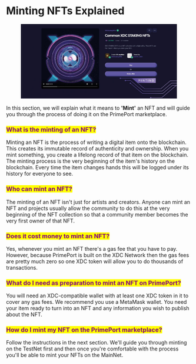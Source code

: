 # Minting NFTs Explained

<figure><img src="../.gitbook/assets/Minting Cover Photo.png" alt=""><figcaption></figcaption></figure>

In this section, we will explain what it means to **'Mint'** an NFT and will guide you through the process of doing it on the PrimePort marketplace.

### <mark style="color:purple;">**What is the minting of an NFT?**</mark>

Minting an NFT is the process of writing a digital item onto the blockchain. This creates its immutable record of authenticity and ownership. When you mint something, you create a lifelong record of that item on the blockchain. The minting process is the very beginning of the item's history on the blockchain. Every time the item changes hands this will be logged under its history for everyone to see.

### <mark style="color:purple;">**Who can mint an NFT?**</mark>

The minting of an NFT isn't just for artists and creators. Anyone can mint an NFT and projects usually allow the community to do this at the very beginning of the NFT collection so that a community member becomes the very first owner of that NFT.

### <mark style="color:purple;">**Does it cost money to mint an NFT?**</mark>

Yes, whenever you mint an NFT there's a gas fee that you have to pay. However, because PrimePort is built on the XDC Network then the gas fees are pretty much zero so one XDC token will allow you to do thousands of transactions.

### <mark style="color:purple;">**What do I need as preparation to mint an NFT on PrimePort?**</mark>

You will need an XDC-compatible wallet with at least one XDC token in it to cover any gas fees. We recommend you use a MetaMask wallet. You need your item ready to turn into an NFT and any information you wish to publish about the NFT.

### <mark style="color:purple;">**How do I mint my NFT on the PrimePort marketplace?**</mark>

Follow the instructions in the next section. We'll guide you through minting on the TestNet first and then once you're comfortable with the process you'll be able to mint your NFTs on the MainNet.
